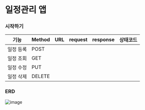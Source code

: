 # 일정관리 앱

### 시작하기

| 기능 | Method | **URL** | **request** | **response** | **상태코드** |
| --- | --- | --- | --- | --- | --- |
| 일정 등록 | POST |  |  |  |  |
| 일정 조회 | GET |  |  |  |  |
| 일정 수정 | PUT |  |  |  |  |
| 일정 삭제 | DELETE |  |  |  |  |

### ERD

![image](https://github.com/user-attachments/assets/871a2dd4-9781-41b3-867d-e7ddcd88a5d9)
